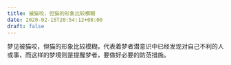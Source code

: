 ```yaml
---
title: 被猫咬，但猫的形象比较模糊
date: 2020-02-15T20:54:12+08:00
draft: false
---
```


梦见被猫咬，但猫的形象比较模糊，代表着梦者潜意识中已经发现对自己不利的人或事，而这样的梦境则是提醒梦者，要做好必要的防范措施。

